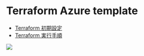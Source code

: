 # Terraform Azure template

- [Terraform 初期設定](./docs/setup.md)
- [Terraform 実行手順](./docs/deploy.md)

![](./docs/_terraform.png)
